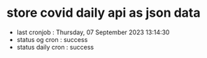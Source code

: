 # store covid daily api as json data

- last cronjob : Thursday, 07 September 2023 13:14:30
- status og cron : success
- status daily cron : success
      
      